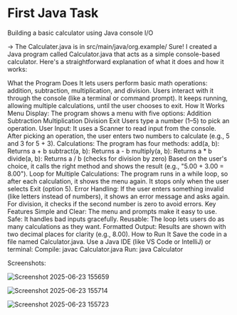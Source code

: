 # First Java Task
Building a basic calculator using Java console I/O

->  The Calculater.java is in src/main/java/org.example/
Sure! I created a Java program called Calculator.java that acts as a simple console-based calculator. Here's a straightforward explanation of what it does and how it works:

What the Program Does
It lets users perform basic math operations: addition, subtraction, multiplication, and division.
Users interact with it through the console (like a terminal or command prompt).
It keeps running, allowing multiple calculations, until the user chooses to exit.
How It Works
Menu Display:
The program shows a menu with five options:
Addition
Subtraction
Multiplication
Division
Exit
Users type a number (1–5) to pick an operation.
User Input:
It uses a Scanner to read input from the console.
After picking an operation, the user enters two numbers to calculate (e.g., 5 and 3 for 5 + 3).
Calculations:
The program has four methods:
add(a, b): Returns a + b
subtract(a, b): Returns a - b
multiply(a, b): Returns a * b
divide(a, b): Returns a / b (checks for division by zero)
Based on the user's choice, it calls the right method and shows the result (e.g., "5.00 + 3.00 = 8.00").
Loop for Multiple Calculations:
The program runs in a while loop, so after each calculation, it shows the menu again.
It stops only when the user selects Exit (option 5).
Error Handling:
If the user enters something invalid (like letters instead of numbers), it shows an error message and asks again.
For division, it checks if the second number is zero to avoid errors.
Key Features
Simple and Clear: The menu and prompts make it easy to use.
Safe: It handles bad inputs gracefully.
Reusable: The loop lets users do as many calculations as they want.
Formatted Output: Results are shown with two decimal places for clarity (e.g., 8.00).
How to Run It
Save the code in a file named Calculator.java.
Use a Java IDE (like VS Code or IntelliJ) or terminal:
Compile: javac Calculator.java
Run: java Calculator



Screenshots:

![Screenshot 2025-06-23 155659](https://github.com/user-attachments/assets/8c419187-8f2e-4c77-bdcb-269f99f794dd)


![Screenshot 2025-06-23 155714](https://github.com/user-attachments/assets/fb9a3828-f595-4760-aa9a-6e6e16bb11ed)


![Screenshot 2025-06-23 155723](https://github.com/user-attachments/assets/3fed25d4-9192-4dd5-889e-5a6bb5901257)


